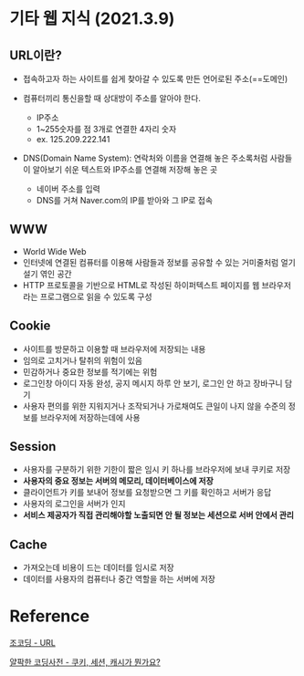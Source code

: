 # 기타 웹 지식 (2021.3.9)

## URL이란?

* 접속하고자 하는 사이트를 쉽게 찾아갈 수 있도록 만든 언어로된 주소(==도메인)
* 컴퓨터끼리 통신을할 때 상대방이 주소를 알아야 한다.
  * IP주소
  * 1~255숫자를 점 3개로 연결한 4자리 숫자
  * ex. 125.209.222.141

* DNS(Domain Name System): 연락처와 이름을 연결해 놓은 주소록처럼 사람들이 알아보기 쉬운 텍스트와 IP주소를 연결해 저장해 놓은 곳
  * 네이버 주소를 입력
  * DNS를 거쳐 Naver.com의 IP를 받아와 그 IP로 접속



## WWW

* World Wide Web
* 인터넷에 연결된 컴퓨터를 이용해 사람들과 정보를 공유할 수 있는 거미줄처럼 얼기설기 엮인 공간
* HTTP 프로토콜을 기반으로 HTML로 작성된 하이퍼텍스트 페이지를 웹 브라우저라는 프로그램으로 읽을 수 있도록 구성



## Cookie

* 사이트를 방문하고 이용할 때 브라우저에 저장되는 내용
* 임의로 고치거나 탈취의 위험이 있음
* 민감하거나 중요한 정보를 적기에는 위험
* 로그인창 아이디 자동 완성, 공지 메시지 하루 안 보기, 로그인 안 하고 장바구니 담기
* 사용자 편의를 위한 지워지거나 조작되거나 가로채여도 큰일이 나지 않을 수준의 정보를 브라우저에 저장하는데에 사용



## Session

* 사용자를 구분하기 위한 기한이 짧은 임시 키 하나를 브라우저에 보내 쿠키로 저장
* **사용자의 중요 정보는 서버의 메모리, 데이터베이스에 저장**
* 클라이언트가 키를 보내어 정보를 요청받으면 그 키를 확인하고 서버가 응답
* 사용자의 로그인을 서버가 인지
* **서비스 제공자가 직접 관리해야할 노출되면 안 될 정보는 세션으로 서버 안에서 관리**



## Cache

* 가져오는데 비용이 드는 데이터를 임시로 저장
* 데이터를 사용자의 컴퓨터나 중간 역할을 하는 서버에 저장



# Reference

[조코딩 - URL](https://www.youtube.com/watch?v=-vGJJi1tqW4)

[얄팍한 코딩사전 -  쿠키, 세션, 캐시가 뭔가요?](https://www.youtube.com/watch?v=OpoVuwxGRDI)

